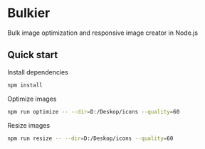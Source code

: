 # Bulkier

Bulk image optimization and responsive image creator in Node.js

## Quick start

Install dependencies

```bash
npm install
```

Optimize images

```bash
npm run optimize -- --dir=D:/Deskop/icons --quality=60
```

Resize images

```bash
npm run resize -- --dir=D:/Deskop/icons --quality=60
```
